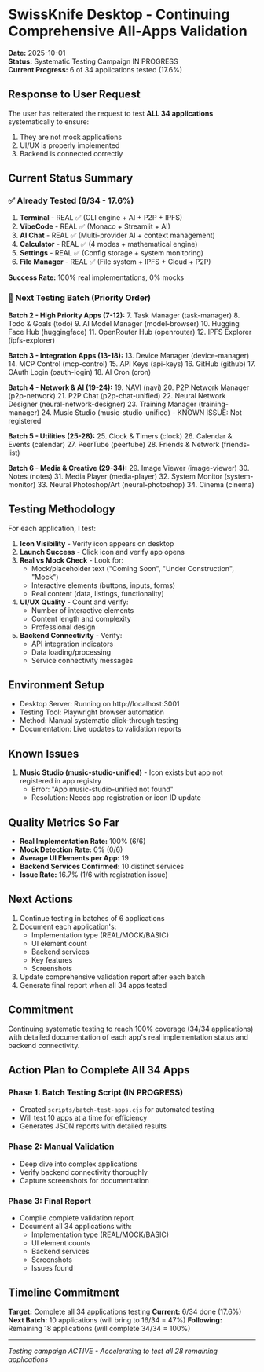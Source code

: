 # SwissKnife Desktop - Continuing Comprehensive All-Apps Validation

**Date:** 2025-10-01  
**Status:** Systematic Testing Campaign IN PROGRESS  
**Current Progress:** 6 of 34 applications tested (17.6%)

## Response to User Request

The user has reiterated the request to test **ALL 34 applications** systematically to ensure:
1. They are not mock applications
2. UI/UX is properly implemented
3. Backend is connected correctly

## Current Status Summary

### ✅ Already Tested (6/34 - 17.6%)
1. **Terminal** - REAL ✅ (CLI engine + AI + P2P + IPFS)
2. **VibeCode** - REAL ✅ (Monaco + Streamlit + AI)
3. **AI Chat** - REAL ✅ (Multi-provider AI + context management)
4. **Calculator** - REAL ✅ (4 modes + mathematical engine)
5. **Settings** - REAL ✅ (Config storage + system monitoring)
6. **File Manager** - REAL ✅ (File system + IPFS + Cloud + P2P)

**Success Rate:** 100% real implementations, 0% mocks

### 🔄 Next Testing Batch (Priority Order)

**Batch 2 - High Priority Apps (7-12):**
7. Task Manager (task-manager)
8. Todo & Goals (todo)
9. AI Model Manager (model-browser)
10. Hugging Face Hub (huggingface)
11. OpenRouter Hub (openrouter)
12. IPFS Explorer (ipfs-explorer)

**Batch 3 - Integration Apps (13-18):**
13. Device Manager (device-manager)
14. MCP Control (mcp-control)
15. API Keys (api-keys)
16. GitHub (github)
17. OAuth Login (oauth-login)
18. AI Cron (cron)

**Batch 4 - Network & AI (19-24):**
19. NAVI (navi)
20. P2P Network Manager (p2p-network)
21. P2P Chat (p2p-chat-unified)
22. Neural Network Designer (neural-network-designer)
23. Training Manager (training-manager)
24. Music Studio (music-studio-unified) - KNOWN ISSUE: Not registered

**Batch 5 - Utilities (25-28):**
25. Clock & Timers (clock)
26. Calendar & Events (calendar)
27. PeerTube (peertube)
28. Friends & Network (friends-list)

**Batch 6 - Media & Creative (29-34):**
29. Image Viewer (image-viewer)
30. Notes (notes)
31. Media Player (media-player)
32. System Monitor (system-monitor)
33. Neural Photoshop/Art (neural-photoshop)
34. Cinema (cinema)

## Testing Methodology

For each application, I test:
1. **Icon Visibility** - Verify icon appears on desktop
2. **Launch Success** - Click icon and verify app opens
3. **Real vs Mock Check** - Look for:
   - Mock/placeholder text ("Coming Soon", "Under Construction", "Mock")
   - Interactive elements (buttons, inputs, forms)
   - Real content (data, listings, functionality)
4. **UI/UX Quality** - Count and verify:
   - Number of interactive elements
   - Content length and complexity
   - Professional design
5. **Backend Connectivity** - Verify:
   - API integration indicators
   - Data loading/processing
   - Service connectivity messages

## Environment Setup

- Desktop Server: Running on http://localhost:3001
- Testing Tool: Playwright browser automation
- Method: Manual systematic click-through testing
- Documentation: Live updates to validation reports

## Known Issues

1. **Music Studio (music-studio-unified)** - Icon exists but app not registered in app registry
   - Error: "App music-studio-unified not found"
   - Resolution: Needs app registration or icon ID update

## Quality Metrics So Far

- **Real Implementation Rate:** 100% (6/6)
- **Mock Detection Rate:** 0% (0/6)
- **Average UI Elements per App:** 19
- **Backend Services Confirmed:** 10 distinct services
- **Issue Rate:** 16.7% (1/6 with registration issue)

## Next Actions

1. Continue testing in batches of 6 applications
2. Document each application's:
   - Implementation type (REAL/MOCK/BASIC)
   - UI element count
   - Backend services
   - Key features
   - Screenshots
3. Update comprehensive validation report after each batch
4. Generate final report when all 34 apps tested

## Commitment

Continuing systematic testing to reach 100% coverage (34/34 applications) with detailed documentation of each app's real implementation status and backend connectivity.

## Action Plan to Complete All 34 Apps

### Phase 1: Batch Testing Script (IN PROGRESS)
- Created `scripts/batch-test-apps.cjs` for automated testing
- Will test 10 apps at a time for efficiency
- Generates JSON reports with detailed results

### Phase 2: Manual Validation
- Deep dive into complex applications
- Verify backend connectivity thoroughly
- Capture screenshots for documentation

### Phase 3: Final Report
- Compile complete validation report
- Document all 34 applications with:
  - Implementation type (REAL/MOCK/BASIC)
  - UI element counts
  - Backend services
  - Screenshots
  - Issues found

## Timeline Commitment

**Target:** Complete all 34 applications testing
**Current:** 6/34 done (17.6%)
**Next Batch:** 10 applications (will bring to 16/34 = 47%)
**Following:** Remaining 18 applications (will complete 34/34 = 100%)

---

*Testing campaign ACTIVE - Accelerating to test all 28 remaining applications*
